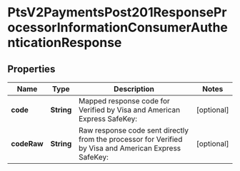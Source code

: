 
# PtsV2PaymentsPost201ResponseProcessorInformationConsumerAuthenticationResponse

## Properties
Name | Type | Description | Notes
------------ | ------------- | ------------- | -------------
**code** | **String** | Mapped response code for Verified by Visa and American Express SafeKey:  |  [optional]
**codeRaw** | **String** | Raw response code sent directly from the processor for Verified by Visa and American Express SafeKey:  |  [optional]



